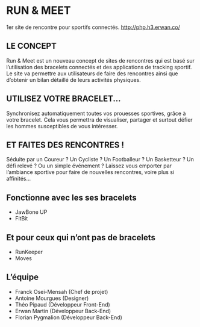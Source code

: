 RUN & MEET 
================================================

1er site de rencontre pour sportifs connectés.
http://php.h3.erwan.co/

LE CONCEPT
---------------------------
Run & Meet est un nouveau concept de sites de rencontres qui est basé sur l’utilisation des bracelets connectés et des applications de tracking sportif. Le site va permettre aux utilisateurs de faire des rencontres ainsi que d’obtenir un bilan détaillé de leurs activités physiques.


UTILISEZ VOTRE BRACELET...
---------------------------

Synchronisez automatiquement toutes vos prouesses sportives, grâce à votre bracelet. Cela vous permettra de visualiser, partager et surtout défier les hommes susceptibles de vous intéresser.


ET FAITES DES RENCONTRES !
---------------------------

Séduite par un Coureur ? Un Cycliste ? Un Footballeur ? Un Basketteur ? Un défi relevé ? Ou un simple événement ? Laissez vous emporter par l’ambiance sportive pour faire de nouvelles rencontres, voire plus si affinités...

Fonctionne avec les ses bracelets
----------------------------------

* JawBone UP
* FitBit

Et pour ceux qui n’ont pas de bracelets
----------------------------------------

* RunKeeper
* Moves


L’équipe
--------

* Franck Osei-Mensah (Chef de projet)
* Antoine Mourgues (Designer)
* Théo Pipaud (Développeur Front-End)
* Erwan Martin (Développeur Back-End)
* Florian Pygmalion (Développeur Back-End)


